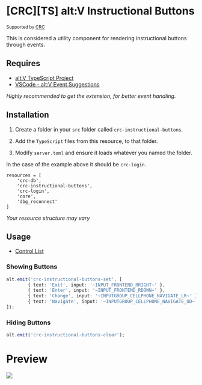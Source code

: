# [CRC][TS] alt:V Instructional Buttons

<sup>Supported by <a href="https://github.com/orgs/altv-crc/">CRC</a></sup>

This is considered a utility component for rendering instructional buttons through events.

## Requires

- [alt:V TypeScript Project](https://github.com/Stuyk/altv-typescript)
- [VSCode - alt:V Event Suggestions](https://marketplace.visualstudio.com/items?itemName=stuyk.altv-event-suggestions)

_Highly recommended to get the extension, for better event handling._

## Installation

1. Create a folder in your `src` folder called `crc-instructional-buttons`.

2. Add the `TypeScript` files from this resource, to that folder.

3. Modify `server.toml` and ensure it loads whatever you named the folder.

In the case of the example above it should be `crc-login`.

```
resources = [ 
    'crc-db',
    'crc-instructional-buttons',
    'crc-login',
    'core',
    'dbg_reconnect'
]
```

_Your resource structure may vary_

## Usage

* [Control List](https://altv.stuyk.com/docs/articles/tables/controls.html)

### Showing Buttons

```ts
alt.emit('crc-instructional-buttons-set', [
        { text: 'Exit', input: '~INPUT_FRONTEND_RRIGHT~' },
        { text: 'Enter', input: '~INPUT_FRONTEND_RDOWN~' },
        { text: 'Change', input: '~INPUTGROUP_CELLPHONE_NAVIGATE_LR~' },
        { text: 'Navigate', input: '~INPUTGROUP_CELLPHONE_NAVIGATE_UD~' },
]);
```

### Hiding Buttons

```ts
alt.emit('crc-instructional-buttons-clear');
```

# Preview

![](https://i.imgur.com/jPYWM0z.png)